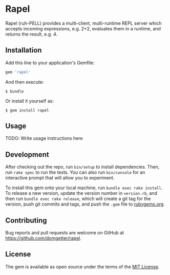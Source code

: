 # Rapel

Rapel (ruh-PELL) provides a multi-client, multi-runtime REPL server which accepts incoming expressions, e.g. 2+2, evaluates them in a runtime, and returns the result, e.g. 4.

## Installation

Add this line to your application's Gemfile:

```ruby
gem 'rapel'
```

And then execute:

    $ bundle

Or install it yourself as:

    $ gem install rapel

## Usage

TODO: Write usage instructions here

## Development

After checking out the repo, run `bin/setup` to install dependencies. Then, run `rake spec` to run the tests. You can also run `bin/console` for an interactive prompt that will allow you to experiment.

To install this gem onto your local machine, run `bundle exec rake install`. To release a new version, update the version number in `version.rb`, and then run `bundle exec rake release`, which will create a git tag for the version, push git commits and tags, and push the `.gem` file to [rubygems.org](https://rubygems.org).

## Contributing

Bug reports and pull requests are welcome on GitHub at https://github.com/domgetter/rapel.

## License

The gem is available as open source under the terms of the [MIT License](http://opensource.org/licenses/MIT).

